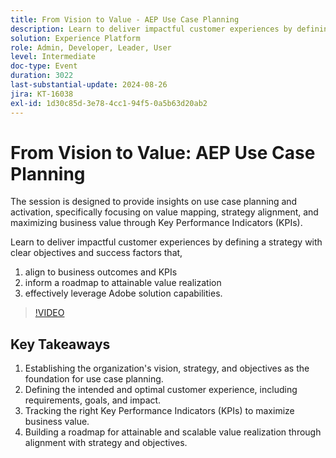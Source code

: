 ```yaml
---
title: From Vision to Value - AEP Use Case Planning
description: Learn to deliver impactful customer experiences by defining a strategy with clear objectives and success factors that align with business outcomes and KPIs, inform a roadmap to attainable value realization, and effectively leverage Adobe solution capabilities.
solution: Experience Platform
role: Admin, Developer, Leader, User
level: Intermediate
doc-type: Event
duration: 3022
last-substantial-update: 2024-08-26
jira: KT-16038
exl-id: 1d30c85d-3e78-4cc1-94f5-0a5b63d20ab2
---
```

# From Vision to Value: AEP Use Case Planning

The session is designed to provide insights on use case planning and activation, specifically focusing on value mapping, strategy alignment, and maximizing business value through Key Performance Indicators (KPIs).

Learn to deliver impactful customer experiences by defining a strategy with clear objectives and success factors that,

1. align to business outcomes and KPIs
1. inform a roadmap to attainable value realization
1. effectively leverage Adobe solution capabilities.

>[!VIDEO](https://video.tv.adobe.com/v/3433025/?learn=on)

## Key Takeaways

1. Establishing the organization's vision, strategy, and objectives as the foundation for use case planning.
1. Defining the intended and optimal customer experience, including requirements, goals, and impact.
1. Tracking the right Key Performance Indicators (KPIs) to maximize business value.
1. Building a roadmap for attainable and scalable value realization through alignment with strategy and objectives.
